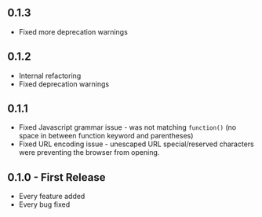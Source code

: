 ## 0.1.3
* Fixed more deprecation warnings

## 0.1.2
* Internal refactoring
* Fixed deprecation warnings

## 0.1.1
* Fixed Javascript grammar issue - was not matching `function()` (no space in between function keyword and parentheses)
* Fixed URL encoding issue - unescaped URL special/reserved characters were preventing the browser from opening.

## 0.1.0 - First Release
* Every feature added
* Every bug fixed
